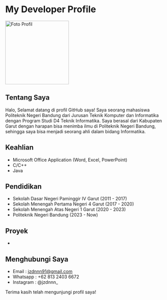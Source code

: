 # My Developer Profile

<img src="img/IMG_20230226_134839_563.jpg" alt="Foto Profil" width="200" height="200" style="margin: auto;">

## Tentang Saya

Halo, Selamat datang di profil GitHub saya! Saya seorang mahasiswa Politeknik Negeri Bandung dari Jurusan Teknik Komputer dan Informatika dengan Program Studi D4 Teknik Informatika. Saya berasal dari Kabupaten Garut dengan harapan bisa menimba ilmu di Politeknik Negeri Bandung, sehingga saya bisa menjadi seorang ahli dalam bidang Informatika.

## Keahlian
+ Microsoft Office Application (Word, Excel, PowerPoint)
+ C/C++
+ Java

## Pendidikan

+ Sekolah Dasar Negeri Paminggir IV Garut     (2011 - 2017)
+ Sekolah Menengah Pertama Negeri 4 Garut     (2017 - 2020)
+ Sekolah Menengah Atas Negeri 1 Garut        (2020 - 2023)
+ Politeknik Negeri Bandung                   (2023 - Now)

## Proyek
+ 

## Menghubungi Saya

+ Email       : jzdnnn91@gmail.com
+ Whatsapp    : +62 813 2403 6672
+ Instagram   : @jzdnnn_

Terima kasih telah mengunjungi profil saya!
<!--
**jzdnnn/jzdnnn** is a ✨ _special_ ✨ repository because its `README.md` (this file) appears on your GitHub profile.

Here are some ideas to get you started:

- 🔭 I’m currently working on ...
- 🌱 I’m currently learning ...
- 👯 I’m looking to collaborate on ...
- 🤔 I’m looking for help with ...
- 💬 Ask me about ...
- 📫 How to reach me: ...
- 😄 Pronouns: ...
- ⚡ Fun fact: ...
-->
